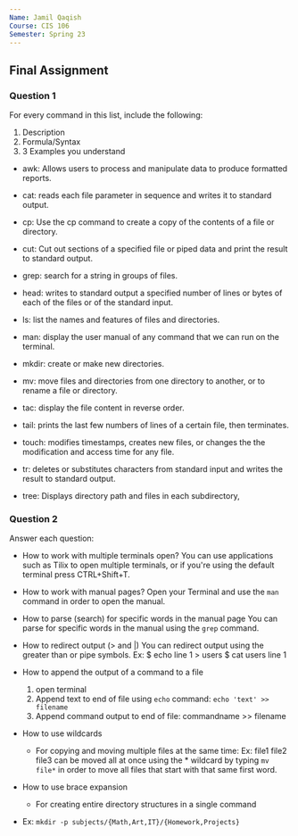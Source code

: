 ```yaml
---
Name: Jamil Qaqish
Course: CIS 106
Semester: Spring 23
---
```


## Final Assignment

### Question 1
For every command in this list, include the following:
1. Description
2. Formula/Syntax
3. 3 Examples you understand

* awk: Allows users to process and manipulate data to produce formatted reports.
  
* cat: reads each file parameter in sequence and writes it to standard output.
  
* cp: Use the cp command to create a copy of the contents of a file or directory.
  
* cut: Cut out sections of a specified file or piped data and print the result to standard output.
  
* grep: search for a string in groups of files.
  
* head: writes to standard output a specified number of lines or bytes of each of the files or of the standard input.
  
* ls: list the names and features of files and directories.
  
* man: display the user manual of any command that we can run on the terminal.
  
* mkdir: create or make new directories.
  
* mv: move files and directories from one directory to another, or to rename a file or directory.
  
* tac: display the file content in reverse order.
  
* tail: prints the last few numbers of lines of a certain file, then terminates.
  
* touch: modifies timestamps, creates new files, or changes the the modification and access time for any file.
  
* tr: deletes or substitutes characters from standard input and writes the result to standard output. 
  
* tree: Displays directory path and files in each subdirectory,

### Question 2
Answer each question:

* How to work with multiple terminals open?
  You can use applications such as Tilix to open multiple terminals, or if you're using the default terminal press CTRL+Shift+T.

* How to work with manual pages?
  Open your Terminal and use the `man` command in order to open the manual.

* How to parse (search) for specific words in the manual page
  You can parse for specific words in the manual using the `grep` command.

* How to redirect output (> and |)
  You can redirect output using the greater than or pipe symbols.
  Ex: $ echo line 1 > users
      $ cat users
      line 1
        
* How to append the output of a command to a file
  1. open terminal
  2. Append text to end of file using `echo` command: `echo 'text' >> filename`
  3. Append command output to end of file: commandname >> filename
   
* How to use wildcards
    * For copying and moving multiple files at the same time:
        Ex: file1 file2 file3 can be moved all at once using the * wildcard by typing `mv file*` in order to move all files that start with that same first word.

* How to use brace expansion
  * For creating entire directory structures in a single command
* Ex: `mkdir -p subjects/{Math,Art,IT}/{Homework,Projects}`
  
